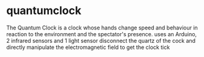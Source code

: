 # quantumclock
The Quantum Clock is a clock whose hands change speed and behaviour in reaction to the environment and the spectator's presence.
uses an Arduino, 2 infrared sensors and 1 light sensor
disconnect the quartz of the cock and directly manipulate the electromagnetic field to get the clock tick

